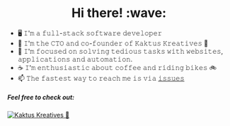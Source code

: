 <h1 align='center'> Hi there! :wave:</h1>

- 🖥 𝙸'𝚖 𝚊 𝚏𝚞𝚕𝚕-𝚜𝚝𝚊𝚌𝚔 𝚜𝚘𝚏𝚝𝚠𝚊𝚛𝚎 𝚍𝚎𝚟𝚎𝚕𝚘𝚙𝚎𝚛
- 💼 𝙸'𝚖 𝚝𝚑𝚎 𝙲𝚃𝙾 𝚊𝚗𝚍 𝚌𝚘-𝚏𝚘𝚞𝚗𝚍𝚎𝚛 𝚘𝚏 𝙺𝚊𝚔𝚝𝚞𝚜 𝙺𝚛𝚎𝚊𝚝𝚒𝚟𝚎𝚜 🌵
- 🎯 𝙸'𝚖 𝚏𝚘𝚌𝚞𝚜𝚎𝚍 𝚘𝚗 𝚜𝚘𝚕𝚟𝚒𝚗𝚐 𝚝𝚎𝚍𝚒𝚘𝚞𝚜 𝚝𝚊𝚜𝚔𝚜 𝚠𝚒𝚝𝚑 𝚠𝚎𝚋𝚜𝚒𝚝𝚎𝚜, 𝚊𝚙𝚙𝚕𝚒𝚌𝚊𝚝𝚒𝚘𝚗𝚜 𝚊𝚗𝚍 𝚊𝚞𝚝𝚘𝚖𝚊𝚝𝚒𝚘𝚗.
- ☕️ 𝙸'𝚖 𝚎𝚗𝚝𝚑𝚞𝚜𝚒𝚊𝚜𝚝𝚒𝚌 𝚊𝚋𝚘𝚞𝚝 𝚌𝚘𝚏𝚏𝚎𝚎 𝚊𝚗𝚍 𝚛𝚒𝚍𝚒𝚗𝚐 𝚋𝚒𝚔𝚎𝚜 🚲
- 📫 𝚃𝚑𝚎 𝚏𝚊𝚜𝚝𝚎𝚜𝚝 𝚠𝚊𝚢 𝚝𝚘 𝚛𝚎𝚊𝚌𝚑 𝚖𝚎 𝚒𝚜 𝚟𝚒𝚊 [𝚒𝚜𝚜𝚞𝚎𝚜](https://github.com/OArnarsson/OArnarsson/issues/new)

##### Feel free to check out:
[![Kaktus Kreatives 🌵](https://img.shields.io/badge/%F0%9F%8C%B5-Kaktus%20Kreatives-green?style=for-the-badge)](https://kaktus.is)   
